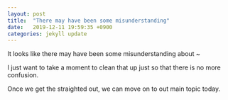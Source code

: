 ```yaml
---
layout: post
title:  "There may have been some misunderstanding"
date:   2019-12-11 19:59:35 +0900
categories: jekyll update
---
```


It looks like there may have been some misunderstanding about ~

I just want to take a moment to clean that up just so that there is no more confusion.

Once we get the straighted out, we can move on to out main topic today.
